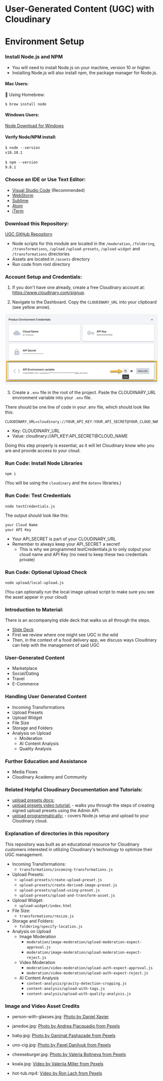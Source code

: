 # User-Generated Content (UGC) with Cloudinary 

# Environment Setup

### Install Node.js and NPM
 - You will need to install Node.js on your machine, version 10 or higher.
 - Installing Node.js will also install npm, the package manager for Node.js.


#### Mac Users:
🍺 Using Homebrew:

```console
$ brew install node
```

#### Windows Users:
[Node Download for Windows](https://nodejs.org/en/download/)

#### Verify Node/NPM install:

```console
$ node --version
v18.18.1

$ npm --version
9.8.1
```

### Choose an IDE or Use Text Editor:

- [Visual Studio Code](https://code.visualstudio.com/download) (Recommended)
- [WebStorm](https://www.jetbrains.com/webstorm/)
- [Sublime](https://www.sublimetext.com/)
- [Atom](https://atom.io/)
- [iTerm](https://iterm2.com/)

### Download this Repository:

[UGC GitHub Repository](https://github.com/cloudinary-training/cld-ugc)

- Node scripts for this module are located in the  `/moderation`, `/foldering`, `/transformations`, `/upload` `/upload-presets`, `/upload-widget`  and `/transformations` directories
- Assets are located in `/assets` directory
- Run code from root directory 

### Account Setup and Credentials:

1. If you don't have one already, create a free Cloudinary account at: https://www.cloudinary.com/signup.

2. Navigate to the Dashboard. Copy the `CLOUDINARY_URL` into your clipboard (see yellow arrow).

![Dashboard](./assets/environment_variable.png)

3. Create a `.env` file in the root of the project. Paste the CLOUDINARY_URL environment variable into your `.env` file.

There should be one line of code in your .env file, which should look like this:

```console
CLOUDINARY_URL=cloudinary://YOUR_API_KEY:YOUR_API_SECRET@YOUR_CLOUD_NAME
```
- Key: CLOUDINARY_URL
- Value: cloudinary://API_KEY:API_SECRET@CLOUD_NAME

Doing this step properly is essential, as it will let Cloudinary know who you are and provide access to your cloud.
### Run Code: Install Node Libraries


```console
npm i
```
(You will be using the `cloudinary` and the `dotenv` libraries.)

### Run Code: Test Credentials

```console
node testCredentials.js
```

The output should look like this:
```console
your Cloud Name
your API Key
```

- Your API_SECRET is part of your CLOUDINARY_URL
- Remember to always keep your API_SECRET a secret!
  - This is why we programmed testCredentials.js to only output your cloud name and API Key (no need to keep these two credentials private)


### Run Code: Optional Upload Check

```console
node upload/local-upload.js
```
(You can optionally run the local image upload script to make sure you see the asset appear in your cloud)

### Introduction to Material:

There is an accompanying slide deck that walks us all through the steps.
- [Slide Deck](https://docs.google.com/presentation/d/1nEprgb7jLQ-g7r9vU9DvAWpjhXBLckw_3n3KWrf78L8/edit#slide=id.g290ff1d21f2_1_2898)
- First we review where one might see UGC in the wild
- Then, in the context of a food delivery app, we discuss ways Cloudinary can help with the management of said UGC

### User-Generated Content
- Marketplace
- Social/Dating
- Travel
- E-Commerce
### Handling User Generated Content
- Incoming Transformations
- Upload Presets
- Upload Widget
- File Size
- Storage and Folders
- Analysis on Upload
  - Moderation
  - AI Content Analysis
  - Quality Analysis
### Further Education and Assistance
- Media Flows
- Cloudinary Academy and Community

### Related Helpful Cloudinary Documentation and Tutorials:
- [upload presets docs:](https://cloudinary.com/documentation/upload_presets)
- [upload presets video tutorial:](https://cloudinary.com/documentation/create_upload_preset_tutorial) - walks you through the steps of creating signed upload presets using the Admin API.
- [upload programmatically:](https://cloudinary.com/documentation/upload_programmatically_tutorial) - covers Node.js setup and upload to your Cloudinary cloud.

### Explanation of directories in this repository
This repository was built as an educational resource for Cloudinary customers interested in utilizing Cloudinary's technology to optimize their UGC management. 

- Incoming Transformations:
  - ```transformations/incoming-transformations.js```
- Upload Presets: 
  - ```upload-presets/create-upload-preset.js```
  - ```upload-presets/create-derived-image-preset.js```
  - ```upload-presets/upload-using-preset.js```
  - ```upload-presets/upload-and-transform-asset.js```
- Upload Widget:
  - ```upload-widget/index.html```
- File Size:
  - ```transformations/resize.js```
- Storage and Folders:
  - ```foldering/specify-location.js```
- Analysis on Upload
  - Image Moderation
    - ```moderation/image-moderation/upload-moderation-expect-approval.js```
    - ```moderation/image-moderation/upload-moderation-expect-reject.js```
  - Video Moderation
    - ```moderation/video-moderation/upload-auth-expect-approval.js```
    - ```moderation/video-moderation/upload-auth-expect-reject.js```
  - AI Content Analysis
    - ```content-analysis/gravity-detection-cropping.js```
    - ```content-analysis/upload-with-tags.js```
    - ```content-analysis/upload-with-quality-analysis.js```


### Image and Video Asset Credits 

- person-with-glasses.jpg: [Photo by Daniel Xavier](https://www.pexels.com/photo/woman-wearing-black-eyeglasses-1239291/)

- janedoe.jpg: [Photo by Andrea Piacquadio from Pexels](https://www.pexels.com/photo/woman-in-collared-shirt-774909/)

- baby.jpg: [Photo by Ganimat Pashazade from Pexels](https://www.pexels.com/photo/baby-in-white-and-blue-jacket-lying-on-snow-covered-ground-8882288/)

- uno-cig.jpg: [Photo by Pavel Danilyuk from Pexels](https://www.pexels.com/photo/burned-cigarette-butts-in-a-saucer-8551147/)

- cheeseburger.jpg: [Photo by Valeria Boltneva from Pexels](https://www.pexels.com/photo/close-up-photo-of-burger-1639562/)

- koala.jpg: [Video by Valeriia Miller from Pexels](https://www.pexels.com/video/koala-eating-leaves-from-a-branch-6040389/)

- hot-tub.mp4: [Video by Ron Lach from Pexels](https://www.pexels.com/video/a-handsome-man-inside-a-jacuzzi-8844947/)